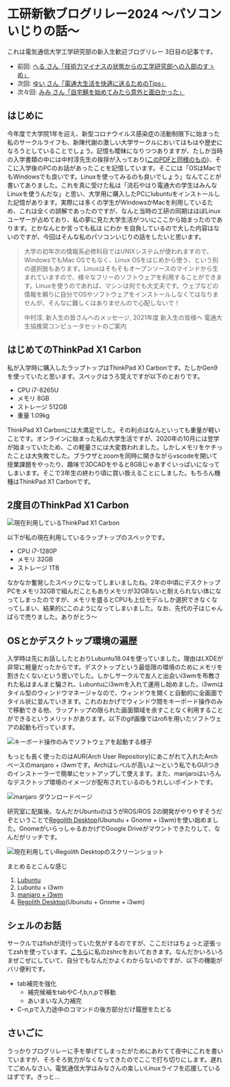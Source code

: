 # 工研新歓ブログリレー2024 〜パソコンいじりの話〜

これは電気通信大学工学研究部の新入生歓迎ブログリレー 3日目の記事です。

- 前回: [へる さん「技術力マイナスの状態からの工学研究部への入部のすゝめ」](https://helkun.dev/blog/koken-shinkan2024/)
- 次回: [ゆい さん「電通大生活を快適に送るためのTips」](https://yuino.dev/blog/2024002/)
- 次々回: [みみ さん「自宅鯖を始めてみたら意外と面白かった」](https://zenn.dev/ueckoken/articles/83a7606a8ec96d)

## はじめに

今年度で大学院1年を迎え、新型コロナウイルス感染症の活動制限下に始まった私のサークルライフも、新陳代謝の激しい大学サークルにおいてはもはや歴史になろうとしていることでしょう。記憶も曖昧になりつつありますが、たしか当時の入学書類の中には中村淳先生の挨拶が入っており([このPDFと同様のもの](https://text.univ.coop/puk/START/nus_common/webapp/data_file_im/html_file/uec/21%E4%B8%80%E8%88%AC%E7%94%9F%E5%90%91%E3%81%91%E6%8E%B2%E8%BC%89%E7%94%A8%E8%A1%A8%E7%B4%99%E3%81%A8%E3%83%91%E3%82%BD%E3%82%B3%E3%83%B3.pdf))、そこに入学後のPCのお話があったことを記憶しています。そこには「OSはMacでもWindowsでも良いです。Linuxを使ってみるのも良いでしょう」なんてことが書いてありました。これを真に受けた私は「流石やはり電通大の学生はみんなLinuxを使うんだな」と思い、大学用に購入したPCにlubuntuをインストールした記憶があります。実際には多くの学生がWindowsかMacを利用しているため、これは全くの誤解であったのですが、なんと当時の工研の同期はほぼLinuxユーザーが占めており、私の夢に見た大学生活がついにここから始まったのであります。とかなんとか言っても私は にわか を自負しているので大した内容はないのですが、今回はそんな私のパソコンいじりの話をしたいと思います。

> 大学の初年次の情報系必修科目ではUNIXシステムが使われますので、WindowsでもMac OSでもなく、Linux OSをはじめから使う、という別の選択肢もあります。Linuxはそもそもオープンソースのマインドから生まれていますので、様々なフリーのソフトウェアを利用することができます。Linuxを使うのであれば、マシンは何でも大丈夫です。ウェブなどの情報を頼りに自分でOSやソフトウェアをインストールしなくてはなりませんが、そんなに難しくはありませんので心配しないで！
> 
> 中村淳, 新入生の皆さんへのメッセージ, 2021年度 新入生の皆様へ 電通大生協推奨コンピュータセットのご案内


## はじめてのThinkPad X1 Carbon

私が入学時に購入したラップトップはThinkPad X1 Carbonです。たしかGen9を使っていたと思います。スペックはうろ覚えですが以下のとおりです。

- CPU i7-8265U
- メモリ 8GB
- ストレージ 512GB
- 重量 1.09kg


ThinkPad X1 Carbonには大満足でした。その利点はなんといっても重量が軽いことです。オンラインに始まった私の大学生活ですが、2020年の10月には登学が始まっていたため、この軽量さには大変救われました。しかしメモリをケチったことは大失敗でした。ブラウザとzoomを同時に開きながらvscodeを開いて授業課題をやったり、趣味で3DCADをやると8GBじゃあすぐいっぱいになってしまいます。そこで3年生の終わり頃に買い換えることにしました。もちろん機種はThinkPad X1 Carbonです。


## 2度目のThinkPad X1 Carbon

![現在利用しているThinkPad X1 Carbon](./tpx1.png)

以下が私の現在利用しているラップトップのスペックです。

- CPU i7-1280P
- メモリ 32GB
- ストレージ 1TB

なかなか奮発したスペックになってしまいましたね。2年の中頃にデスクトップPCをメモリ32GBで組んだこともありメモリが32GBないと耐えられない体になってしまったのですが、メモリを盛るとCPUも上位モデルしか選択できなくなってしまい、結果的にこのようになってしまいました。なお、先代の子はじゃんぱらで売りました。ありがとう〜

## OSとかデスクトップ環境の遍歴

入学時は先にお話ししたとおりLubuntu18.04を使っていました。理由はLXDEが非常に軽量だったからです。デスクトップという最低限の環境のためにメモリを割きたくないという思いでした。しかしサークルで友人と出会いi3wmを布教された私はまんまと騙され、Lubuntuにi3wmを入れて運用し始めました。i3wmはタイル型のウィンドウマネージャなので、ウィンドウを開くと自動的に全画面でタイル状に並んでいきます。これのおかげでウィンドウ間をキーボード操作のみで移動できる他、ラップトップの限られた画面領域を余すことなく利用することができるというメリットがあります。以下のgif画像ではrofiを用いたソフトウェアの起動も行っています。

![キーボード操作のみでソフトウェアを起動する様子](./i3wm.gif)

もっとも長く使ったのはAUR(Arch User Repository)にあこがれて入れたArchベースのmanjaro + i3wmです。Archはレベルが高いよ〜という私でもGUIつきのインストーラーで簡単にセットアップして使えます。また、manjaroはいろんなデスクトップ環境のイメージが配布されているのもうれしいポイントです。


![manjaro ダウンロードページ](./manjaro.png)

研究室に配属後、なんだかUbuntuのほうがROS/ROS 2の開発がやりやすそうだぞということで[Regolith Desktop](https://regolith-desktop.com/ja/)(Ubunutu + Gnome + i3wm)を使い始めました。GnomeがいらっしゃるおかげでGoogle Driveがマウントできたりして、なんだがリッチです。

![現在利用していRegolith Desktopのスクリーンショット](./regolith.png)

まとめるとこんな感じ

1. [Lubuntu](https://lubuntu.me/)
2. Lubuntu + i3wm
3. [manjaro + i3wm](https://manjaro.org/download/)
4. [Regolith Desktop](https://regolith-desktop.com/ja/)(Ubunutu + Gnome + i3wm)


## シェルのお話

サークルではfishが流行っていた気がするのですが、ここだけはちょっと逆張ってzshを使っています。[こちら](https://github.com/ybasviel/my-zshrc)に私のzshrcをおいておきます。なんだかいろいろまぜこぜにしていて、自分でもなんだかよくわからないのですが、以下の機能がバリ便利です。

- tab補完を強化
    - 補完候補をtabやC-f,b,n,pで移動
    - あいまいな入力補完
- C-n,pで入力途中のコマンドの後方部分だけ履歴をたどる


## さいごに

うっかりブログリレーに手を挙げてしまったがためにあわてて夜中にこれを書いていますが、そろそろ気力がなくなってきたのでここで打ち切りにします。遅れてごめんなさい。電気通信大学はみなさんの楽しいLinuxライフを応援しているはずです。きっと…